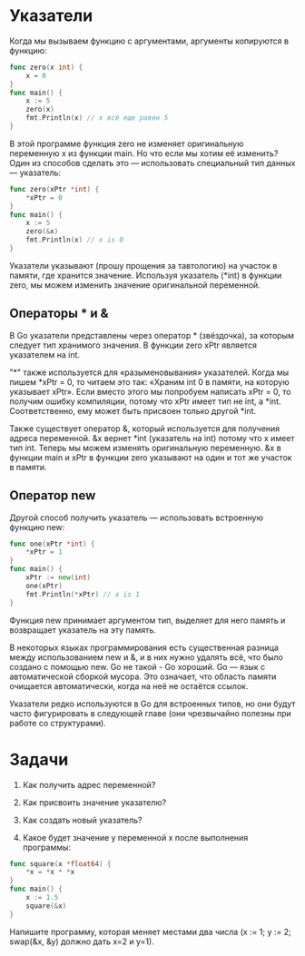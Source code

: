 # Указатели #
Когда мы вызываем функцию с аргументами, аргументы копируются в функцию:
```Go
func zero(x int) {
    x = 0
}
func main() {
    x := 5
    zero(x)
    fmt.Println(x) // x всё еще равен 5
}
```
В этой программе функция zero не изменяет оригинальную переменную x из функции main. Но что если мы хотим её изменить? Один из способов сделать это — использовать специальный тип данных — указатель:
```Go
func zero(xPtr *int) {
    *xPtr = 0
}
func main() {
    x := 5
    zero(&x)
    fmt.Println(x) // x is 0
}
```
Указатели указывают (прошу прощения за тавтологию) на участок в памяти, где хранится значение. Используя указатель (*int) в функции zero, мы можем изменить значение оригинальной переменной.

## Операторы * и & ##
В Go указатели представлены через оператор * (звёздочка), за которым следует тип хранимого значения. В функции zero xPtr является указателем на int.

"*" также используется для «разыменовывания» указателей. Когда мы пишем *xPtr = 0, то читаем это так: «Храним int 0 в памяти, на которую указывает xPtr». Если вместо этого мы попробуем написать xPtr = 0, то получим ошибку компиляции, потому что xPtr имеет тип не int, а *int. Соответственно, ему может быть присвоен только другой *int.

Также существует оператор &, который используется для получения адреса переменной. &x вернет *int (указатель на int) потому что x имеет тип int. Теперь мы можем изменять оригинальную переменную. &x в функции main и xPtr в функции zero указывают на один и тот же участок в памяти.

## Оператор new ##
Другой способ получить указатель — использовать встроенную функцию new:
```Go
func one(xPtr *int) {
    *xPtr = 1
}
func main() {
    xPtr := new(int)
    one(xPtr)
    fmt.Println(*xPtr) // x is 1
}
```
Функция new принимает аргументом тип, выделяет для него память и возвращает указатель на эту память.

В некоторых языках программирования есть существенная разница между использованием new и &, и в них нужно удалять всё, что было создано с помощью new. Go не такой - Go хороший. Go — язык с автоматической сборкой мусора. Это означает, что область памяти очищается автоматически, когда на неё не остаётся ссылок.

Указатели редко используются в Go для встроенных типов, но они будут часто фигурировать в следующей главе (они чрезвычайно полезны при работе со структурами).

# Задачи # 
1) Как получить адрес переменной?

2) Как присвоить значение указателю?

3) Как создать новый указатель?

4) Какое будет значение у переменной x после выполнения программы:
```Go
func square(x *float64) {
    *x = *x * *x
}
func main() {
    x := 1.5
    square(&x)
}
```
Напишите программу, которая меняет местами два числа (x := 1; y := 2; swap(&x, &y) должно дать x=2 и y=1).

